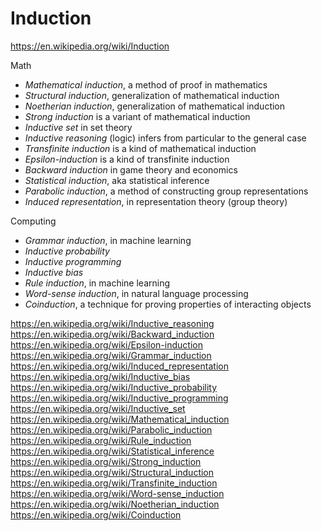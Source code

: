 # Induction

https://en.wikipedia.org/wiki/Induction


Math
- *Mathematical induction*, a method of proof in mathematics
- *Structural induction*, generalization of mathematical induction
- *Noetherian induction*, generalization of mathematical induction
- *Strong induction* is a variant of mathematical induction
- *Inductive set* in set theory
- *Inductive reasoning* (logic) infers from particular to the general case
- *Transfinite induction* is a kind of mathematical induction
- *Epsilon-induction* is a kind of transfinite induction
- *Backward induction* in game theory and economics
- *Statistical induction*, aka statistical inference
- *Parabolic induction*, a method of constructing group representations
- *Induced representation*, in representation theory (group theory)

Computing
- *Grammar induction*, in machine learning
- *Inductive probability*
- *Inductive programming*
- *Inductive bias*
- *Rule induction*, in machine learning
- *Word-sense induction*, in natural language processing
- *Coinduction*, a technique for proving properties of interacting objects



https://en.wikipedia.org/wiki/Inductive_reasoning
https://en.wikipedia.org/wiki/Backward_induction
https://en.wikipedia.org/wiki/Epsilon-induction
https://en.wikipedia.org/wiki/Grammar_induction
https://en.wikipedia.org/wiki/Induced_representation
https://en.wikipedia.org/wiki/Inductive_bias
https://en.wikipedia.org/wiki/Inductive_probability
https://en.wikipedia.org/wiki/Inductive_programming
https://en.wikipedia.org/wiki/Inductive_set
https://en.wikipedia.org/wiki/Mathematical_induction
https://en.wikipedia.org/wiki/Parabolic_induction
https://en.wikipedia.org/wiki/Rule_induction
https://en.wikipedia.org/wiki/Statistical_inference
https://en.wikipedia.org/wiki/Strong_induction
https://en.wikipedia.org/wiki/Structural_induction
https://en.wikipedia.org/wiki/Transfinite_induction
https://en.wikipedia.org/wiki/Word-sense_induction
https://en.wikipedia.org/wiki/Noetherian_induction
https://en.wikipedia.org/wiki/Coinduction
